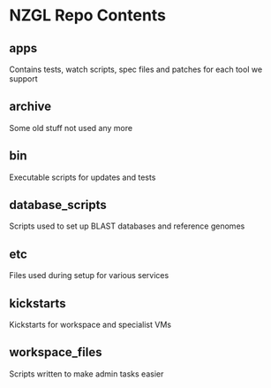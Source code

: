 NZGL Repo Contents
================

## apps
Contains tests, watch scripts, spec files and patches for each tool we support
## archive
Some old stuff not used any more
## bin
Executable scripts for updates and tests
## database_scripts
Scripts used to set up BLAST databases and reference genomes
## etc
Files used during setup for various services
## kickstarts
Kickstarts for workspace and specialist VMs
## workspace_files
Scripts written to make admin tasks easier
